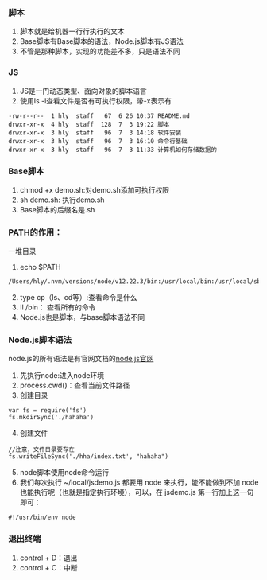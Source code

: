 ### 脚本

1. 脚本就是给机器一行行执行的文本
2. Base脚本有Base脚本的语法，Node.js脚本有JS语法
3. 不管是那种脚本，实现的功能差不多，只是语法不同


### JS

1. JS是一门动态类型、面向对象的脚本语言
2. 使用ls -l查看文件是否有可执行权限，带-x表示有
```
-rw-r--r--  1 hly  staff   67  6 26 10:37 README.md
drwxr-xr-x  4 hly  staff  128  7  3 19:22 脚本
drwxr-xr-x  3 hly  staff   96  7  3 14:18 软件安装
drwxr-xr-x  3 hly  staff   96  7  3 16:10 命令行基础
drwxr-xr-x  3 hly  staff   96  7  3 11:33 计算机如何存储数据的
```

### Base脚本

1. chmod +x demo.sh:对demo.sh添加可执行权限
2. sh demo.sh: 执行demo.sh
3. Base脚本的后缀名是.sh

### PATH的作用：

一堆目录
1. echo $PATH
```
/Users/hly/.nvm/versions/node/v12.22.3/bin:/usr/local/bin:/usr/local/sbin:/usr/local/bin:/usr/bin:/bin:/usr/sbin:/sbin:/Library/Apple/usr/bin
```
2. type cp（ls、cd等）:查看命令是什么
3. ll /bin： 查看所有的命令
4. Node.js也是脚本，与base脚本语法不同

### Node.js脚本语法

node.js的所有语法是有官网文档的[node.js官网](https://nodejs.org/en)
1. 先执行node:进入node环境
2. process.cwd()：查看当前文件路径
3. 创建目录
```
var fs = require('fs')
fs.mkdirSync('./hahaha')
```
4. 创建文件
```
//注意，文件目录要存在
fs.writeFileSync('./hha/index.txt', "hahaha")
```
5. node脚本使用node命令运行
6. 我们每次执行 ~/local/jsdemo.js 都要用 node 来执行，能不能做到不加 node 也能执行呢（也就是指定执行环境），可以，在 jsdemo.js 第一行加上这一句即可：
```angular2html
#!/usr/bin/env node
```
### 退出终端

1. control + D：退出
2. control + C：中断

